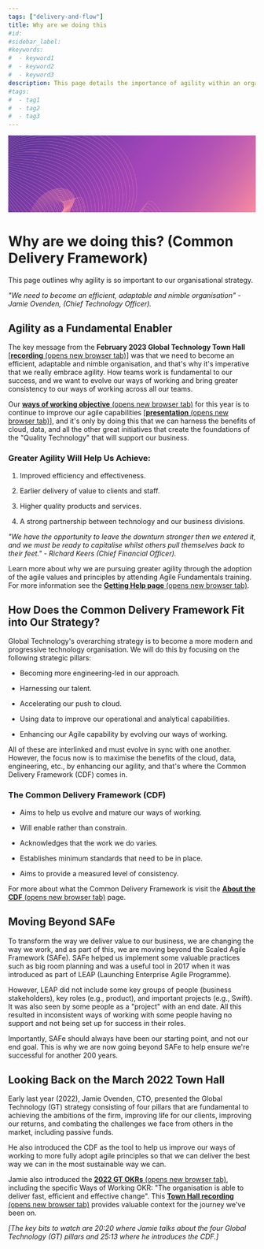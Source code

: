 ```yaml
---
tags: ["delivery-and-flow"]
title: Why are we doing this
#id:
#sidebar_label:
#keywords:
#  - keyword1
#  - keyword2
#  - keyword3
description: This page details the importance of agility within an organizational strategy, focusing on the Common Delivery Framework (CDF) as a tool to enhance agile capabilities. The transition beyond the Scaled Agile Framework (SAFe) aims to improve efficiency, deliver value earlier, and ensure high-quality outcomes by evolving ways of working across teams.
#tags:
#  - tag1
#  - tag2
#  - tag3
---
```



![Why are we doing this?](Why%20are%20we%20doing%20this_media/media/image1.jpeg)

# Why are we doing this? (Common Delivery Framework)

This page outlines why agility is so important to our organisational strategy.

*"We need to become an efficient, adaptable and nimble organisation" - Jamie Ovenden, (Chief Technology Officer).*

## Agility as a Fundamental Enabler

The key message from the **February 2023 Global Technology Town Hall** \[[**recording** (opens new browser tab)](https://schroders.wistia.com/medias/yp6dhng3rc)\] was that we need to become an efficient, adaptable and nimble organisation, and that's why it's imperative that we really embrace agility. How teams work is fundamental to our success, and we want to evolve our ways of working and bring greater consistency to our ways of working across all our teams.

Our [**ways of working objective** (opens new browser tab)](https://schroders365eur.sharepoint.com/sites/myschroders/content/Pages/CorporatePages/YASyWyZ006UdMmjiDSgqSQ/f9f71e83-e0dd-43ab-b617-b0e6b615e601.aspx) for this year is to continue to improve our agile capabilities \[[**presentation** (opens new browser tab)](https://schroders365eur.sharepoint.com/sites/myschrodersdocuments/IT%20Documents/Global%20Technology/GT%20Town%20Halls%202022/GT%20Town%20Hall_February%202023_UK_FINAL%20VERSION%20PRESENTED.pptx)\], and it's only by doing this that we can harness the benefits of cloud, data, and all the other great initiatives that create the foundations of the "Quality Technology" that will support our business.

### Greater Agility Will Help Us Achieve:

1. Improved efficiency and effectiveness.

2. Earlier delivery of value to clients and staff.

3. Higher quality products and services.

4. A strong partnership between technology and our business divisions.

*"We have the opportunity to leave the downturn stronger then we entered it, and we must be ready to capitalise whilst others pull themselves back to their feet." - Richard Keers (Chief Financial Officer).*

Learn more about why we are pursuing greater agility through the adoption of the agile values and principles by attending Agile Fundamentals training. For more information see the [**Getting Help page** (opens new browser tab)](https://my.schroders.com/content/Pages/CorporatePages/cA5DcI8h54ye17yXUNla6w/2bb44012-c6aa-45dd-9ea5-21cce1ea4140.aspx).

## How Does the Common Delivery Framework Fit into Our Strategy?

Global Technology's overarching strategy is to become a more modern and progressive technology organisation. We will do this by focusing on the following strategic pillars:

- Becoming more engineering-led in our approach.

- Harnessing our talent.

- Accelerating our push to cloud.

- Using data to improve our operational and analytical capabilities.

- Enhancing our Agile capability by evolving our ways of working.

All of these are interlinked and must evolve in sync with one another. However, the focus now is to maximise the benefits of the cloud, data, engineering, etc., by enhancing our agility, and that's where the Common Delivery Framework (CDF) comes in.

### The Common Delivery Framework (CDF)

- Aims to help us evolve and mature our ways of working.

- Will enable rather than constrain.

- Acknowledges that the work we do varies.

- Establishes minimum standards that need to be in place.

- Aims to provide a measured level of consistency.

For more about what the Common Delivery Framework is visit the [**About the CDF** (opens new browser tab)](https://schroders365eur.sharepoint.com/sites/myschroders/content/Pages/CorporatePages/YASyWyZ006UdMmjiDSgqSQ/481855c1-f699-480e-8805-cea97f7b0939.aspx) page.

## Moving Beyond SAFe

To transform the way we deliver value to our business, we are changing the way we work, and as part of this, we are moving beyond the Scaled Agile Framework (SAFe). SAFe helped us implement some valuable practices such as big room planning and was a useful tool in 2017 when it was introduced as part of LEAP (Launching Enterprise Agile Programme).

However, LEAP did not include some key groups of people (business stakeholders), key roles (e.g., product), and important projects (e.g., Swift). It was also seen by some people as a "project" with an end date. All this resulted in inconsistent ways of working with some people having no support and not being set up for success in their roles.

Importantly, SAFe should always have been our starting point, and not our end goal. This is why we are now going beyond SAFe to help ensure we're successful for another 200 years.

## Looking Back on the March 2022 Town Hall

Early last year (2022), Jamie Ovenden, CTO, presented the Global Technology (GT) strategy consisting of four pillars that are fundamental to achieving the ambitions of the firm, improving life for our clients, improving our returns, and combating the challenges we face from others in the market, including passive funds.

He also introduced the CDF as the tool to help us improve our ways of working to more fully adopt agile principles so that we can deliver the best way we can in the most sustainable way we can.

Jamie also introduced the [**2022 GT OKRs** (opens new browser tab)](https://schroders365eur.sharepoint.com/sites/myschroders/content/Pages/CorporatePages/XeHDBpKDVFziBxivUrK0A/da6be5df-528b-46c4-aa9d-7b3e34d50f80.aspx), including the specific Ways of Working OKR: "The organisation is able to deliver fast, efficient and effective change". This [**Town Hall recording** (opens new browser tab)](https://schroders.wistia.com/medias/bf7izmsudi) provides valuable context for the journey we've been on.

*[The key bits to watch are 20:20 where Jamie talks about the four Global Technology (GT) pillars and 25:13 where he introduces the CDF.]*
